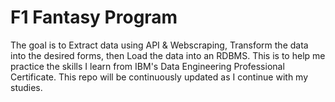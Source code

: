 # F1 Fantasy Program

The goal is to Extract data using API & Webscraping, Transform the data into the desired forms, then Load the data into an RDBMS. This is to help me practice the skills I learn from IBM's Data Engineering Professional Certificate. This repo will be continuously updated as I continue with my studies.
